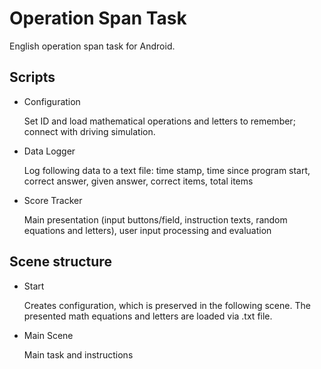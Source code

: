 # Operation Span Task

English operation span task for Android.

## Scripts
- Configuration

    Set ID and load mathematical operations and letters to remember; connect with driving simulation.

- Data Logger

    Log following data to a text file: time stamp, time since program start, correct answer, given answer, correct items, total items

- Score Tracker

    Main presentation (input buttons/field, instruction texts, random equations and letters), user input processing and evaluation

## Scene structure
- Start

    Creates configuration, which is preserved in the following scene. The presented math equations and letters are loaded via .txt file.

- Main Scene

    Main task and instructions
